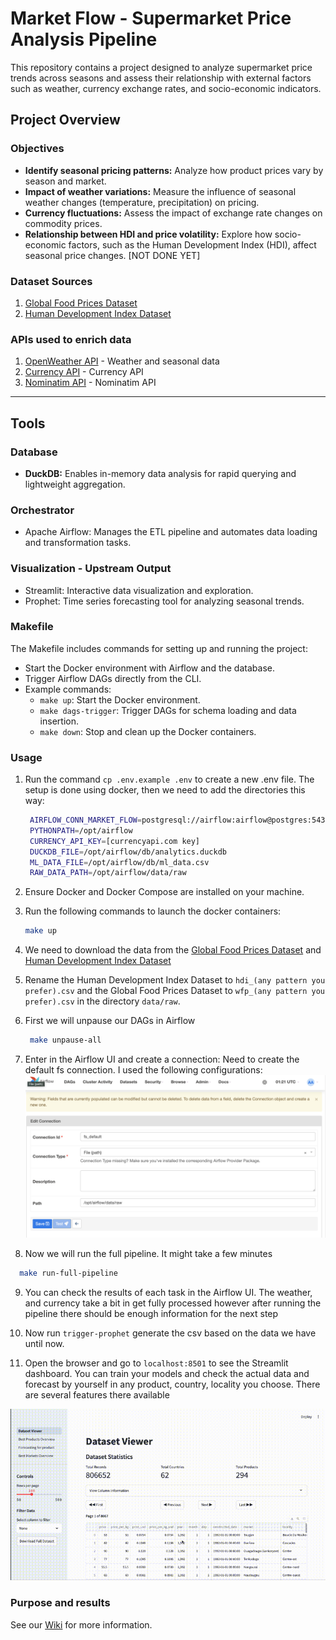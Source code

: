 # Market Flow - Supermarket Price Analysis Pipeline

This repository contains a project designed to analyze supermarket price trends across seasons and assess their relationship with external factors such as weather, currency exchange rates, and socio-economic indicators.

## Project Overview

### Objectives

- **Identify seasonal pricing patterns:** Analyze how product prices vary by season and market.
- **Impact of weather variations:** Measure the influence of seasonal weather changes (temperature, precipitation) on pricing.
- **Currency fluctuations:** Assess the impact of exchange rate changes on commodity prices.
- **Relationship between HDI and price volatility:** Explore how socio-economic factors, such as the Human Development Index (HDI), affect seasonal price changes. [NOT DONE YET]

### Dataset Sources

1. [Global Food Prices Dataset](https://www.kaggle.com/datasets/jboysen/global-food-prices)
2. [Human Development Index Dataset](https://www.kaggle.com/datasets/iamsouravbanerjee/human-development-index-dataset/data)

### APIs used to enrich data
1. [OpenWeather API](https://openweathermap.org/api) - Weather and seasonal data
2. [Currency API](https://currencyapi.com/) - Currency API
3. [Nominatim API](https://nominatim.openstreetmap.org/search) - Nominatim API

---

## Tools

### Database

- **DuckDB:** Enables in-memory data analysis for rapid querying and lightweight aggregation.

### Orchestrator
- Apache Airflow: Manages the ETL pipeline and automates data loading and transformation tasks.

### Visualization - Upstream Output
- Streamlit: Interactive data visualization and exploration.
- Prophet: Time series forecasting tool for analyzing seasonal trends.

### Makefile

The Makefile includes commands for setting up and running the project:
- Start the Docker environment with Airflow and the database.
- Trigger Airflow DAGs directly from the CLI.
- Example commands:
  - `make up`: Start the Docker environment.
  - `make dags-trigger`: Trigger DAGs for schema loading and data insertion.
  - `make down`: Stop and clean up the Docker containers.

### Usage
1. Run the command `cp .env.example .env` to create a new .env file.
The setup is done using docker, then we need to add the directories this way:
   ```bash
    AIRFLOW_CONN_MARKET_FLOW=postgresql://airflow:airflow@postgres:5432/market_flow
    PYTHONPATH=/opt/airflow
    CURRENCY_API_KEY=[currencyapi.com key]
    DUCKDB_FILE=/opt/airflow/db/analytics.duckdb
    ML_DATA_FILE=/opt/airflow/db/ml_data.csv
    RAW_DATA_PATH=/opt/airflow/data/raw
   ```
2. Ensure Docker and Docker Compose are installed on your machine.
3. Run the following commands to launch the docker containers:
   ```bash
   make up
   ```
4. We need to download the data from the [Global Food Prices Dataset](https://www.kaggle.com/datasets/jboysen/global-food-prices) and [Human Development Index Dataset](https://www.kaggle.com/datasets/iamsouravbanerjee/human-development-index-dataset/data)
5. Rename the Human Development Index Dataset to `hdi_(any pattern you prefer).csv` and the Global Food Prices Dataset to `wfp_(any pattern you prefer).csv` in the directory `data/raw`.

6. First we will unpause our DAGs in Airflow
   ```bash
    make unpause-all
   ```

7. Enter in the Airflow UI and create a connection:
Need to create the default fs connection. I used the following configurations:
  ![Connection Image](screenshots/streamlit-1.png)

8. Now we will run the full pipeline. It might take a few minutes
```bash
  make run-full-pipeline
```
9. You can check the results of each task in the Airflow UI. The weather, and currency take a bit in get fully processed however after running the pipeline there should be enough information for the next step

10. Now run `trigger-prophet` generate the csv based on the data we have until now.

11. Open the browser and go to `localhost:8501` to see the Streamlit dashboard. You can train your models and check the actual data and forecast by yourself in any product, country, locality you choose. There are several features there available

![Demo](videos/demo.gif)

### Purpose and results
See our [Wiki](./Home.md) for more information.


